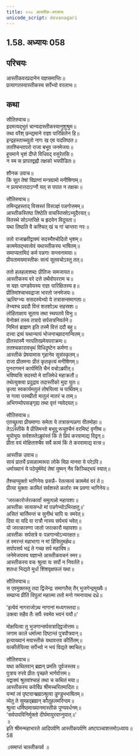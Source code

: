 ```yaml
---
title: ०५८ आस्तीक-वरलाभः
unicode_script: devanagari
---
```


## 1.58. अध्यायः 058

## परिचयः

आस्तीकवरप्रदानेन यज्ञसमाप्तिः॥  
प्रत्यागतस्यास्तीकस्य सर्पेभ्यो वरलाभः॥  

## कथा

सौतिरुवाच॥  
इदमत्यद्भुतं चान्यदास्तीकस्यानुशुश्रुम॥  
तथा वरैश् छन्द्यमाने राज्ञा पारिक्षितेन हि॥  
इन्द्रहस्ताच्च्युतो नागः ख एव यदतिष्ठत॥  
ततश्चिन्तापरो राजा बभूव जनमेजयः॥  
हूयमाने भृशं दीप्ते विधिवद् वसुरेतसि॥  
न स्म स प्रापतद्वह्नौ तक्षको भयपीडितः॥  

शौनक उवाच॥  
किं सूत तेषां विप्राणां मन्त्रग्रामो मनीषिणाम्॥  
न प्रत्यभात्तदाऽग्नौ यत् स पपात न तक्षकः॥  

सौतिरुवाच॥  
तमिन्द्रहस्ताद् विस्रस्तं विसञ्ज्ञं पन्नगोत्तमम्॥  
आस्तीकस्तिष्ठ तिष्ठेति वाचस्तिस्रोऽभ्युदैरयत्॥  
वितस्थे सोऽन्तरिक्षे च हृदयेन विदूयता॥  
यथा तिष्ठति वै कश्चित् खं च गां चान्तरा नरः॥  

ततो राजाब्रवीद्वाक्यं सदस्यैश्चोदितो भृशम्॥  
काममेतद्भवत्वेवं यथास्तीकस्य भाषितम्॥  
समाप्यतामिदं कर्म पन्नगाः सन्त्वनामयाः॥  
प्रीयतामयमास्तीकः सत्यं सूतवचोऽस्तु तत्॥  

ततो हलहलाशब्दः प्रीतिजः समजायत॥  
आस्तीकस्य वरे दत्ते तथैवोपरराम च॥  
स यज्ञः पाण्डवेयस्य राज्ञः पारिक्षितस्य ह॥  
प्रीतिमांश्चाभवद्राजा भारतो जनमेजयः॥  
ऋत्विग्भ्यः ससदस्येभ्यो ये तत्रासन्समागताः॥  
तेभ्यश्च प्रददौ वित्तं शतशोऽथ सहस्रशः॥  
लोहिताक्षाय सूताय तथा स्थपतये विभुः॥  
येनोक्तं तस्य तत्राग्रे सर्पसत्रनिवर्तने॥  
निमित्तं ब्राह्मण इति तस्मै वित्तं ददौ बहु॥  
दत्त्वा द्रव्यं यथान्यायं भोजनाच्छादनान्वितम्॥  
प्रीतस्तस्मै नरपतिरप्रमेयपराक्रमः॥  
ततश्चकारावभृथं विधिदृष्टेन कर्मणा॥  
आस्तीकं प्रेषयामास गृहानेव सुसंस्कृतम्॥  
राजा प्रीतमनाः प्रीतं कृतकृत्यं मनीषिणम्॥  
पुनरागमनं कार्यमिति चैनं वचोऽब्रवीत्॥  
भविष्यसि सदस्यो मे वाजिमेधे महाक्रतौ॥  
तथेत्युक्त्वा प्रदुद्राव तदास्तीको मुदा युतः॥  
कृत्वा स्वकार्यमतुलं तोषयित्वा च पार्थिवम्॥  
स गत्वा परमप्रीतो मातुलं मातरं च ताम्॥  
अभिगम्योपसङ्गृह्य तथा वृत्तं न्यवेदयत्॥  

सौतिरुवाच॥  
एतच्छ्रुत्वा प्रीयमाणाः समेता ये तत्रासन्पन्नगा वीतमोहाः॥  
तेऽऽस्तीके वै प्रीतिमन्तो बभूवु;रूचुश्चैनं वरमिष्टं वृणीष्व॥  
भूयोभूयः सर्वशस्तेऽब्रुवंस्तं किं ते प्रियं करवामाद्य विद्वन्॥  
प्रीता वयं मोक्षिताश्चैव सर्वे कामं किं ते करवामाद्य वत्स॥  

आस्तीक उवाच॥  
सायं प्रातर्ये प्रसन्नात्मरूपा लोके विप्रा मानवा ये परेऽपि॥  
धर्माख्यानं ये पठेयुर्ममेदं तेषां युष्मन् नैव किञ्चिद्भयं स्यात्॥  

तैश्चाप्युक्तो भागिनेयः प्रसन्नै\- रेतत्सत्यं काममेवं वरं ते॥  
प्रीत्या युक्ताः कामितं सर्वशस्ते कर्तारः स्म प्रवणा भागिनेय॥  

'जरत्कारोर्जरत्कार्वां समुत्पन्नो महायशाः॥  
आस्तीकः सत्यसन्धो मां पन्नगेभ्योऽभिरक्षतु॥'  
असितं चार्तिमन्तं च सुनीथं चापि यः स्मरेत्॥  
दिवा वा यदि वा रात्रौ नास्य सर्पभयं भवेत्॥  
यो जरत्कारुणा जातो जरत्कारौ महावशाः॥  
आस्तीकः सर्पसत्रे वः पन्नगान्योऽभ्यरक्षत॥  
तं स्मरन्तं महाभागा न मां हिंसितुमर्हथ॥  
सर्पापसर्प भद्रं ते गच्छ सर्प महाविष॥  
जनेमेजयस्य यज्ञान्ते आस्तीकवचनं स्मर॥  
आस्तीकस्य वचः श्रुत्वा यः सर्पो न निवर्तते॥  
शतधा भिद्यते मूर्धा शिंशवृक्षफलं यथा॥  

सौतिरुवाच॥  
स एवमुक्तस्तु तदा द्विजेन्द्रः समागतैस् तैर् भुजगेन्द्रमुख्यैः॥  
सम्प्राप्य प्रीतिं विपुलां महात्मा ततो मनो गमनायाथ दध्रे॥  

'इत्येवं नागराजोऽथ नागानां मध्यगस्तदा॥  
उक्त्वा सहैव तैः सर्पैः स्वमेव भवनं ययौ॥'  

मोक्षयित्वा तु भुजगान्सर्पसत्राद्द्विजोत्तमः॥  
जगाम काले धर्मात्मा दिष्टान्तं पुत्रपौत्रवान्॥  
इत्याख्यानं मयास्तीकं यथावत्तव कीर्तितम्॥  
यत्कीर्तयित्वा सर्पेभ्यो न भयं विद्यते क्वचित्॥  

सौतिरुवाच॥  
यथा कथितवान् ब्रह्मन् प्रमतिः पूर्वजस्तव॥  
पुत्राय रुरवे प्रीतः पृच्छते भार्गवोत्तम॥  
यद्वाक्यं श्रुतवांश्चाहं तथा च कथितं मया॥  
आस्तीकस्य कवेर्विप्र श्रीमच्चरितमादितः॥  
यन्मां त्वं पृष्टवान्ब्रह्मञ्श्रुत्वा डुण्डुभभाषितम्॥  
व्येतु ते सुमहद्ब्रह्मन् कौतूहलमरिन्दम॥  
श्रुत्वा धर्मिष्ठमाख्यानमास्तीकं पुण्यवर्धनम्॥  
'सर्वपापविनिर्मुक्तो दीर्घमायुरवाप्नुयात्॥'  
॥  
इति श्रीमन्महाभारते आदिपर्वणि आस्तीकपर्वणि अष्टपञ्चाशत्तमोऽध्यायः॥  
58  

॥समाप्तं चास्तीकपर्व ॥  

